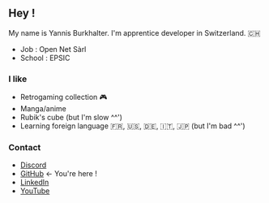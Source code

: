 ## Hey !
My name is Yannis Burkhalter. I'm apprentice developer in Switzerland. :switzerland:
- Job : Open Net Sàrl
- School : EPSIC

### I like
- Retrogaming collection :video_game:
- Manga/anime
- Rubik's cube (but I'm slow ^^')
- Learning foreign language :fr:, :us:, :de:, :it:, :jp: (but I'm bad ^^')

### Contact
- [Discord](https://discord.gg/z67yZjh)
- [GitHub](https://github.com/BurkhalterY) ← You're here !
- [LinkedIn](https://www.linkedin.com/in/yannis-burkhalter/)
- [YouTube](https://www.youtube.com/channel/UCbv1uNvn53SHwSSY19luZvQ)
